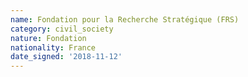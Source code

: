 ```yaml
---
name: Fondation pour la Recherche Stratégique (FRS)
category: civil_society
nature: Fondation 
nationality: France
date_signed: '2018-11-12'
---
```

    